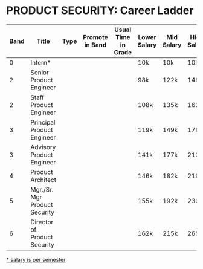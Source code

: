 # PRODUCT SECURITY: Career Ladder

| Band | Title | Type | Promote in Band | Usual Time in Grade | Lower Salary | Mid Salary | High Salary | Variable Compensation |
| ---- | ------ | ----- | -------- |---------- |  ------------ | ---------- | ----------- | --------------------- |
| 0	| Intern\* |  |  |  | 10k | 10k | 10k |  |
| 2	| Senior Product Engineer |  |  |  | 98k | 122k | 148k |  |
| 2	| Staff Product Engineer |  |  |  | 108k | 135k | 162k |  |
| 3	| Principal Product Engineer |  |  |  | 119k | 149k | 178k |  |
| 3	| Advisory Product Engineer |  |  |  | 141k | 177k | 212k |  |
| 4	| Product Architect	|  |  |  | 146k | 182k | 219k |  |
| 5	| Mgr./Sr. Mgr Product Security |  |  |  | 155k | 192k | 230k |  |
| 6	| Director of Product Security |  |  |  | 162k | 215k | 265k |  |

<ins>\* salary is per semester</ins>